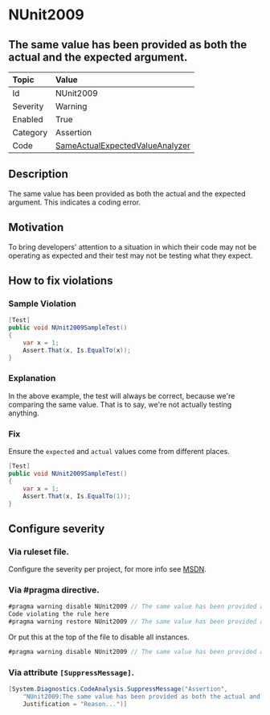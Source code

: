 # NUnit2009

## The same value has been provided as both the actual and the expected argument.

| Topic    | Value
| :--      | :--
| Id       | NUnit2009
| Severity | Warning
| Enabled  | True
| Category | Assertion
| Code     | [SameActualExpectedValueAnalyzer](https://github.com/nunit/nunit.analyzers/blob/master/src/nunit.analyzers/SameActualExpectedValue/SameActualExpectedValueAnalyzer.cs)

## Description

The same value has been provided as both the actual and the expected argument. This indicates a coding error.

## Motivation

To bring developers' attention to a situation in which their code may not be operating as expected and their test may not be testing what they expect.

## How to fix violations

### Sample Violation

```csharp
[Test]
public void NUnit2009SampleTest()
{
    var x = 1;
    Assert.That(x, Is.EqualTo(x));
}
```

### Explanation

In the above example, the test will always be correct, because we're comparing the same value. That is to say, we're not actually testing anything.

### Fix

Ensure the `expected` and `actual` values come from different places.

```csharp
[Test]
public void NUnit2009SampleTest()
{
    var x = 1;
    Assert.That(x, Is.EqualTo(1));
}
```

<!-- start generated config severity -->
## Configure severity

### Via ruleset file.

Configure the severity per project, for more info see [MSDN](https://msdn.microsoft.com/en-us/library/dd264949.aspx).

### Via #pragma directive.

```csharp
#pragma warning disable NUnit2009 // The same value has been provided as both the actual and the expected argument.
Code violating the rule here
#pragma warning restore NUnit2009 // The same value has been provided as both the actual and the expected argument.
```

Or put this at the top of the file to disable all instances.

```csharp
#pragma warning disable NUnit2009 // The same value has been provided as both the actual and the expected argument.
```

### Via attribute `[SuppressMessage]`.

```csharp
[System.Diagnostics.CodeAnalysis.SuppressMessage("Assertion",
    "NUnit2009:The same value has been provided as both the actual and the expected argument.",
    Justification = "Reason...")]
```
<!-- end generated config severity -->

